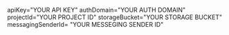 apiKey="YOUR API KEY"
authDomain="YOUR AUTH DOMAIN"
projectId="YOUR PROJECT ID"
storageBucket="YOUR STORAGE BUCKET"
messagingSenderId= "YOUR MESSEGING SENDER ID"